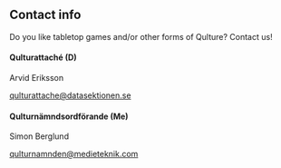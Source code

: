 ## Contact info

Do you like tabletop games and/or other forms of Qulture? Contact us!

#### Qulturattaché (D)

Arvid Eriksson

[qulturattache@datasektionen.se](mailto:qulturattache@datasektionen.se)

#### Qulturnämndsordförande (Me)

Simon Berglund

[qulturnamnden@medieteknik.com](mailto:qulturnamnden@medieteknik.com)
